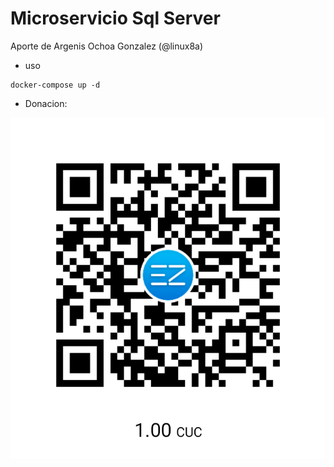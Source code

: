 # Microservicio Sql Server

Aporte de Argenis Ochoa Gonzalez (@linux8a)

* uso

```
docker-compose up -d
```

* Donacion:

![Donacion](../../.donacion.png)